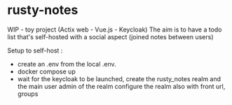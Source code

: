 # rusty-notes

WIP -  toy project (Actix web - Vue.js - Keycloak)
The aim is to have a todo list that's self-hosted with a social aspect (joined notes between users)

Setup to self-host :
- create an .env from the local .env.
- docker compose up
- wait for the keycloak to be launched, create the rusty_notes realm and the main user admin of the realm
configure the realm also with front url, groups
